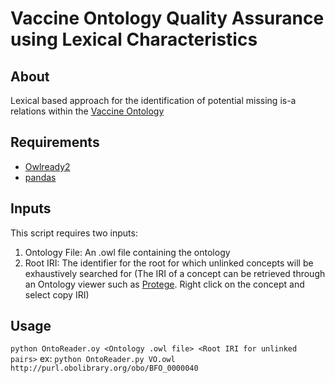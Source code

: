 # Vaccine Ontology Quality Assurance using Lexical Characteristics

## About
Lexical based approach for the identification of potential missing is-a relations within the [Vaccine Ontology](https://www.violinet.org/vaccineontology/)

## Requirements
* [Owlready2](https://owlready2.readthedocs.io/en/latest/index.html)
* [pandas](https://pandas.pydata.org/)

## Inputs
This script requires two inputs:
1. Ontology File: An .owl file containing the ontology
2. Root IRI: The identifier for the root for which unlinked concepts will be exhaustively searched for (The IRI of a concept can be retrieved through an Ontology viewer such as [Protege](https://protege.stanford.edu/). Right click on the concept and select copy IRI)

## Usage
`python OntoReader.oy <Ontology .owl file> <Root IRI for unlinked pairs>`
ex: `python OntoReader.py VO.owl http://purl.obolibrary.org/obo/BFO_0000040`
